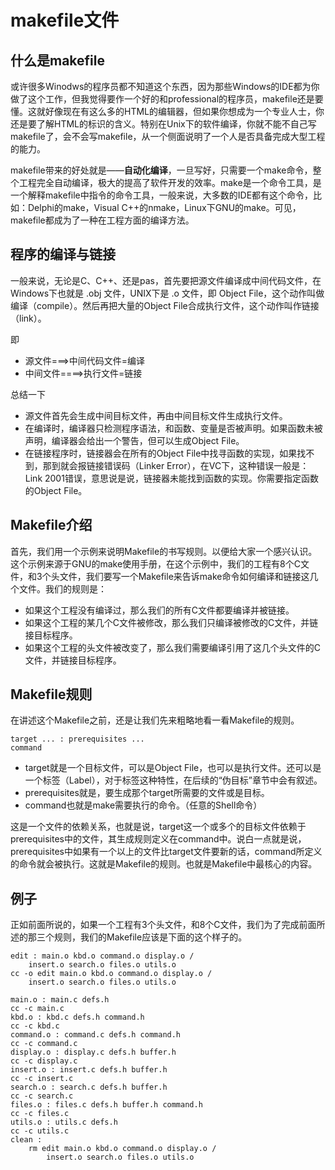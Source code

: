makefile文件
============

什么是makefile
--------------

或许很多Winodws的程序员都不知道这个东西，因为那些Windows的IDE都为你做了这个工作，但我觉得要作一个好的和professional的程序员，makefile还是要懂。这就好像现在有这么多的HTML的编辑器，但如果你想成为一个专业人士，你还是要了解HTML的标识的含义。特别在Unix下的软件编译，你就不能不自己写makefile了，会不会写makefile，从一个侧面说明了一个人是否具备完成大型工程的能力。

makefile带来的好处就是——**自动化编译**，一旦写好，只需要一个make命令，整个工程完全自动编译，极大的提高了软件开发的效率。make是一个命令工具，是一个解释makefile中指令的命令工具，一般来说，大多数的IDE都有这个命令，比如：Delphi的make，Visual C++的nmake，Linux下GNU的make。可见，makefile都成为了一种在工程方面的编译方法。

程序的编译与链接
----------------

一般来说，无论是C、C++、还是pas，首先要把源文件编译成中间代码文件，在Windows下也就是 .obj 文件，UNIX下是 .o 文件，即 Object File，这个动作叫做编译（compile）。然后再把大量的Object File合成执行文件，这个动作叫作链接（link）。

即
* 源文件===>中间代码文件=编译
* 中间文件====>执行文件=链接

总结一下

* 源文件首先会生成中间目标文件，再由中间目标文件生成执行文件。
* 在编译时，编译器只检测程序语法，和函数、变量是否被声明。如果函数未被声明，编译器会给出一个警告，但可以生成Object File。
* 在链接程序时，链接器会在所有的Object File中找寻函数的实现，如果找不到，那到就会报链接错误码（Linker Error），在VC下，这种错误一般是：Link 2001错误，意思说是说，链接器未能找到函数的实现。你需要指定函数的Object File。

Makefile介绍
------------

首先，我们用一个示例来说明Makefile的书写规则。以便给大家一个感兴认识。这个示例来源于GNU的make使用手册，在这个示例中，我们的工程有8个C文件，和3个头文件，我们要写一个Makefile来告诉make命令如何编译和链接这几个文件。我们的规则是：
* 如果这个工程没有编译过，那么我们的所有C文件都要编译并被链接。
* 如果这个工程的某几个C文件被修改，那么我们只编译被修改的C文件，并链接目标程序。
* 如果这个工程的头文件被改变了，那么我们需要编译引用了这几个头文件的C文件，并链接目标程序。

Makefile规则
------------

在讲述这个Makefile之前，还是让我们先来粗略地看一看Makefile的规则。

	target ... : prerequisites ...
	command

* target就是一个目标文件，可以是Object File，也可以是执行文件。还可以是一个标签（Label），对于标签这种特性，在后续的“伪目标”章节中会有叙述。
* prerequisites就是，要生成那个target所需要的文件或是目标。
* command也就是make需要执行的命令。（任意的Shell命令）

这是一个文件的依赖关系，也就是说，target这一个或多个的目标文件依赖于prerequisites中的文件，其生成规则定义在command中。说白一点就是说，prerequisites中如果有一个以上的文件比target文件要新的话，command所定义的命令就会被执行。这就是Makefile的规则。也就是Makefile中最核心的内容。

例子
----

正如前面所说的，如果一个工程有3个头文件，和8个C文件，我们为了完成前面所述的那三个规则，我们的Makefile应该是下面的这个样子的。

	edit : main.o kbd.o command.o display.o /
		insert.o search.o files.o utils.o
	cc -o edit main.o kbd.o command.o display.o /
		insert.o search.o files.o utils.o

	main.o : main.c defs.h
	cc -c main.c
	kbd.o : kbd.c defs.h command.h
	cc -c kbd.c
	command.o : command.c defs.h command.h
	cc -c command.c
	display.o : display.c defs.h buffer.h
	cc -c display.c
	insert.o : insert.c defs.h buffer.h
	cc -c insert.c
	search.o : search.c defs.h buffer.h
	cc -c search.c
	files.o : files.c defs.h buffer.h command.h
	cc -c files.c
	utils.o : utils.c defs.h
	cc -c utils.c
	clean :
		rm edit main.o kbd.o command.o display.o /
			insert.o search.o files.o utils.o	










